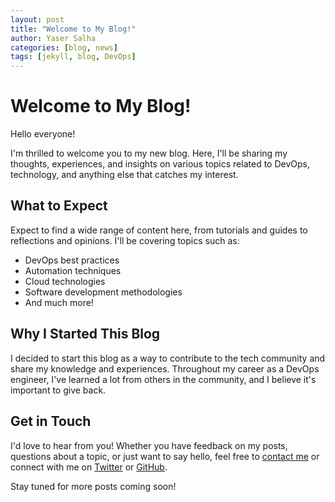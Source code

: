 ```yaml
---
layout: post
title: "Welcome to My Blog!"
author: Yaser Salha
categories: [blog, news]
tags: [jekyll, blog, DevOps]
---
```


# Welcome to My Blog!

Hello everyone!

I'm thrilled to welcome you to my new blog. Here, I'll be sharing my thoughts, experiences, and insights on various topics related to DevOps, technology, and anything else that catches my interest.

## What to Expect

Expect to find a wide range of content here, from tutorials and guides to reflections and opinions. I'll be covering topics such as:

- DevOps best practices
- Automation techniques
- Cloud technologies
- Software development methodologies
- And much more!

## Why I Started This Blog

I decided to start this blog as a way to contribute to the tech community and share my knowledge and experiences. Throughout my career as a DevOps engineer, I've learned a lot from others in the community, and I believe it's important to give back.

## Get in Touch

I'd love to hear from you! Whether you have feedback on my posts, questions about a topic, or just want to say hello, feel free to [contact me](mailto:yaser.salha.se@gmail.com) or connect with me on [Twitter](https://twitter.com/yasersalha) or [GitHub](https://github.com/ysalha2003).

Stay tuned for more posts coming soon!
